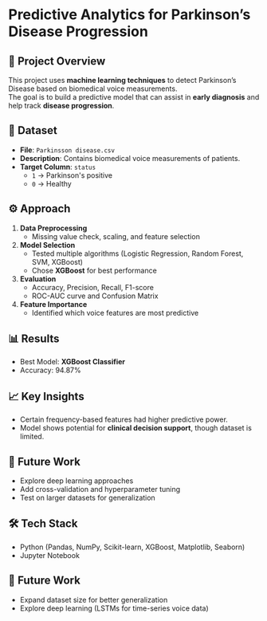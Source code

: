 # Predictive Analytics for Parkinson’s Disease Progression

## 📌 Project Overview
This project uses **machine learning techniques** to detect Parkinson’s Disease based on biomedical voice measurements.  
The goal is to build a predictive model that can assist in **early diagnosis** and help track **disease progression**.

## 🔬 Dataset
- **File**: `Parkinsson disease.csv`
- **Description**: Contains biomedical voice measurements of patients.
- **Target Column**: `status`
  - `1` → Parkinson's positive  
  - `0` → Healthy  


## ⚙️ Approach
1. **Data Preprocessing**
   - Missing value check, scaling, and feature selection
2. **Model Selection**
   - Tested multiple algorithms (Logistic Regression, Random Forest, SVM, XGBoost)
   - Chose **XGBoost** for best performance
3. **Evaluation**
   - Accuracy, Precision, Recall, F1-score
   - ROC-AUC curve and Confusion Matrix
4. **Feature Importance**
   - Identified which voice features are most predictive

## 📊 Results
- Best Model: **XGBoost Classifier**
- Accuracy: 94.87% 

## 📈 Key Insights
- Certain frequency-based features had higher predictive power.
- Model shows potential for **clinical decision support**, though dataset is limited.

## 🚀 Future Work
- Explore deep learning approaches
- Add cross-validation and hyperparameter tuning
- Test on larger datasets for generalization

## 🛠️ Tech Stack
- Python (Pandas, NumPy, Scikit-learn, XGBoost, Matplotlib, Seaborn)
- Jupyter Notebook

## 🚀 Future Work
- Expand dataset size for better generalization  
- Explore deep learning (LSTMs for time-series voice data)
